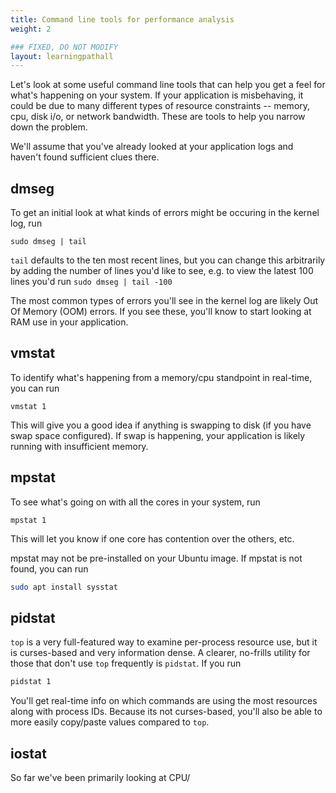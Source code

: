 ```yaml
---
title: Command line tools for performance analysis
weight: 2

### FIXED, DO NOT MODIFY
layout: learningpathall
---
```


Let's look at some useful command line tools that can help you get a feel for what's happening on your system. If your application is misbehaving, it could be due to many different types of resource constraints -- memory, cpu, disk i/o, or network bandwidth. These are tools to help you narrow down the problem.

We'll assume that you've already looked at your application logs and haven't found sufficient clues there.

## dmseg

To get an initial look at what kinds of errors might be occuring in the kernel log, run

`sudo dmseg | tail`

`tail` defaults to the ten most recent lines, but you can change this arbitrarily by adding the number of lines you'd like to see, e.g. to view the latest 100 lines you'd run `sudo dmseg | tail -100`

The most common types of errors you'll see in the kernel log are likely Out Of Memory (OOM) errors. If you see these, you'll know to start looking at RAM use in your application.

## vmstat

To identify what's happening from a memory/cpu standpoint in real-time, you can run

`vmstat 1`

This will give you a good idea if anything is swapping to disk (if you have swap space configured). If swap is happening, your application is likely running with insufficient memory.

## mpstat

To see what's going on with all the cores in your system, run

`mpstat 1`

This will let you know if one core has contention over the others, etc.

mpstat may not be pre-installed on your Ubuntu image. If mpstat is not found, you can run

```bash 
sudo apt install sysstat
```

## pidstat

`top` is a very full-featured way to examine per-process resource use, but it is curses-based and very information dense. A clearer, no-frills utility for those that don't use `top` frequently is `pidstat`. If you run

```bash
pidstat 1
```

You'll get real-time info on which commands are using the most resources along with process IDs. Because its not curses-based, you'll also be able to more easily copy/paste values compared to `top`.

## iostat

So far we've been primarily looking at CPU/